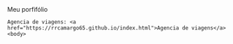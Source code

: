 <!doctype html>

<html>
  <title></title>
  <body>
    Meu porfifólio
    
    Agencia de viagens: <a href="https://rrcamargo65.github.io/index.html">Agencia de viagens</a>
    <body>
</html>
